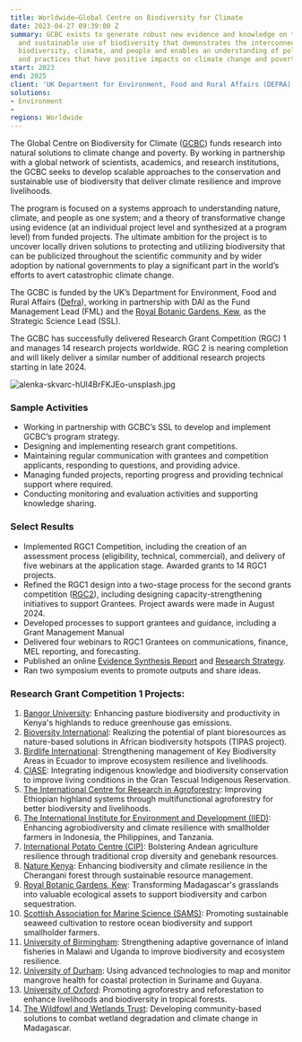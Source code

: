 ```yaml
---
title: Worldwide—Global Centre on Biodiversity for Climate
date: 2023-04-27 09:39:00 Z
summary: GCBC exists to generate robust new evidence and knowledge on the conservation
  and sustainable use of biodiversity that demonstrates the interconnectedness of
  biodiversity, climate, and people and enables an understanding of policies, programs,
  and practices that have positive impacts on climate change and poverty reduction.
start: 2023
end: 2025
client: 'UK Department for Environment, Food and Rural Affairs (DEFRA) '
solutions:
- Environment
- 
regions: Worldwide
---
```


The Global Centre on Biodiversity for Climate ([GCBC](https://www.gcbc.org.uk/about-the-global-centre-on-biodiversity-for-climate/)) funds research into natural solutions to climate change and poverty. By working in partnership with a global network of scientists, academics, and research institutions, the GCBC seeks to develop scalable approaches to the conservation and sustainable use of biodiversity that deliver climate resilience and improve livelihoods. 

The program is focused on a systems approach to understanding nature, climate, and people as one system; and a theory of transformative change using evidence (at an individual project level and synthesized at a program level) from funded projects. The ultimate ambition for the project is to uncover locally driven solutions to protecting and utilizing biodiversity that can be publicized throughout the scientific community and by wider adoption by national governments to play a significant part in the world’s efforts to avert catastrophic climate change. 

The GCBC is funded by the UK’s Department for Environment, Food and Rural Affairs ([Defra](https://www.gov.uk/government/organisations/department-for-environment-food-rural-affairs)), working in partnership with DAI as the Fund Management Lead (FML) and the [Royal Botanic Gardens, Kew](https://www.kew.org/), as the Strategic Science Lead (SSL).

The GCBC has successfully delivered Research Grant Competition (RGC) 1 and manages 14 research projects worldwide. RGC 2 is nearing completion and will likely deliver a similar number of additional research projects starting in late 2024. 

![alenka-skvarc-hUl4BrFKJEo-unsplash.jpg](/uploads/alenka-skvarc-hUl4BrFKJEo-unsplash.jpg)

###  Sample Activities

* Working in partnership with GCBC’s SSL to develop and implement GCBC’s program strategy. 
* Designing and implementing research grant competitions. 
* Maintaining regular communication with grantees and competition applicants, responding to questions, and providing advice.
* Managing funded projects, reporting progress and providing technical support where required.
* Conducting monitoring and evaluation activities and supporting knowledge sharing.

### Select Results
* Implemented RGC1 Competition, including the creation of an assessment process (eligibility, technical, commercial), and delivery of five webinars at the application stage. Awarded grants to 14 RGC1 projects. 
* Refined the RGC1 design into a two-stage process for the second grants competition ([RGC2](https://www.gcbc.org.uk/wp-content/uploads/2024/02/GCBC_RGC2ThemePaper.pdf)), including designing capacity-strengthening initiatives to support Grantees. Project awards were made in August 2024.
* Developed processes to support grantees and guidance, including a Grant Management Manual
* Delivered four webinars to RGC1 Grantees on communications, finance, MEL reporting, and forecasting.
* Published an online [Evidence Synthesis Report](https://www.gcbc.org.uk/wp-content/uploads/2023/12/03-DAI103_Evidence-Synthesis-Report_161123_H_01.pdf) and [Research Strategy](https://www.gcbc.org.uk/wp-content/uploads/2024/02/GCBC-Research-Strategy-Final.pdf).
* Ran two symposium events to promote outputs and share ideas. 

### Research Grant Competition 1 Projects:
1. [Bangor University](https://www.gcbc.org.uk/project/habitat-harnessing-pasture-biodiversity-and-productivity/): Enhancing pasture biodiversity and productivity in Kenya's highlands to reduce greenhouse gas emissions.
2. [Bioversity International](https://www.gcbc.org.uk/project/realising-the-potential-of-plant-bioresources-as-nature-based-solutions-in-african-biodiversity-hotspots-tipas-project/): Realizing the potential of plant bioresources as nature-based solutions in African biodiversity hotspots (TIPAS project).
3. [Birdlife International](https://www.gcbc.org.uk/project/ecosystem-services-under-climate-change-for-kbas/): Strengthening management of Key Biodiversity Areas in Ecuador to improve ecosystem resilience and livelihoods.
4. [CIASE](https://www.gcbc.org.uk/project/gran-tescual-indigenous-reservation-climate-plan/): Integrating indigenous knowledge and biodiversity conservation to improve living conditions in the Gran Tescual Indigenous Reservation.
5. [The International Centre for Research in Agroforestry](https://www.gcbc.org.uk/project/multifunctional-agroforestry-for-ethiopia/): Improving Ethiopian highland systems through multifunctional agroforestry for better biodiversity and livelihoods.
6. [The International Institute for Environment and Development (IIED)](https://www.gcbc.org.uk/project/nature-nurture/): Enhancing agrobiodiversity and climate resilience with smallholder farmers in Indonesia, the Philippines, and Tanzania.
7. [International Potato Centre (CIP)](https://www.gcbc.org.uk/project/gran-tescual-indigenous-reservation-climate-plan/): Bolstering Andean agriculture resilience through traditional crop diversity and genebank resources.
8. [Nature Kenya](https://www.gcbc.org.uk/project/understanding-cherangany-links-to-human-wellbeing/): Enhancing biodiversity and climate resilience in the Cherangani forest through sustainable resource management.
9. [Royal Botanic Gardens, Kew](https://www.gcbc.org.uk/project/resource-management-of-madagascars-grasslands/): Transforming Madagascar's grasslands into valuable ecological assets to support biodiversity and carbon sequestration.
10. [Scottish Association for Marine Science (SAMS)](https://www.gcbc.org.uk/project/globalseaweed-supporting-livelihoods-by-protecting-enhancing-and-restoring-biodiversity-by-securing-the-future-of-the-seaweed-aquaculture-industry-in-developing-countries-superstar/): Promoting sustainable seaweed cultivation to restore ocean biodiversity and support smallholder farmers.
11. [University of Birmingham](https://www.gcbc.org.uk/project/building-adaptive-fisheries-governance-capacity/): Strengthening adaptive governance of inland fisheries in Malawi and Uganda to improve biodiversity and ecosystem resilience.
12. [University of Durham](https://www.gcbc.org.uk/project/enhances-enhancing-coastal-ecosystem-services/): Using advanced technologies to map and monitor mangrove health for coastal protection in Suriname and Guyana.
13. [University of Oxford](https://www.gcbc.org.uk/project/the-flourishing-landscapes-programme/): Promoting agroforestry and reforestation to enhance livelihoods and biodiversity in tropical forests.
14. [The Wildfowl and Wetlands Trust](https://www.gcbc.org.uk/project/following-the-water/): Developing community-based solutions to combat wetland degradation and climate change in Madagascar.